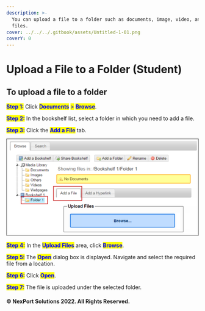 ```yaml
---
description: >-
  You can upload a file to a folder such as documents, image, video, and audio
  files.
cover: ../../../.gitbook/assets/Untitled-1-01.png
coverY: 0
---
```


# Upload a File to a Folder (Student)

## **To upload a file to a folder**

<mark style="color:blue;">**Step 1:**</mark>  Click <mark style="color:blue;">**Documents**</mark> <mark style="color:blue;"></mark><mark style="color:blue;">></mark> <mark style="color:blue;"></mark><mark style="color:blue;">**Browse**</mark>.

<mark style="color:blue;">**Step 2:**</mark>  In the bookshelf list, select a folder in which you need to add a file.

<mark style="color:blue;">**Step 3:**</mark>  Click the <mark style="color:blue;">**Add a File**</mark> tab.

![](/.gitbook/assets/Folder_Add_File_550x277.png)

<mark style="color:blue;">**Step 4:**</mark>  In the <mark style="color:blue;">**Upload Files**</mark> area, click <mark style="color:blue;">**Browse**</mark>.

<mark style="color:blue;">**Step 5:**</mark>  The <mark style="color:blue;">**Open**</mark> dialog box is displayed. Navigate and select the required file from a location.

<mark style="color:blue;">**Step 6:**</mark>  Click <mark style="color:blue;">**Open**</mark>.

<mark style="color:blue;">**Step 7:**</mark>  The file is uploaded under the selected folder.

#### © NexPort Solutions 2022. All Rights Reserved.
